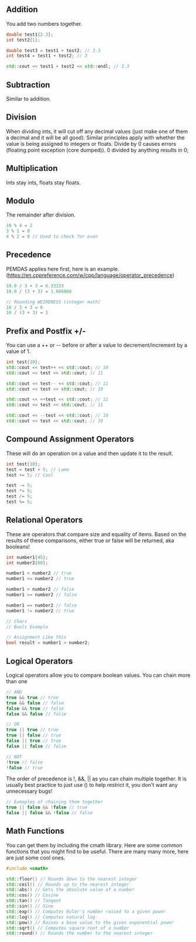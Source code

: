 ## Addition
You add two numbers together.
```C++
double test1{2.3};
int test2{1};

double test3 = test1 + test2; // 3.3
int test4 = test1 + test2; // 3

std::cout << test1 + test2 << std::endl; // 3.3
```

## Subtraction
Similar to addition.

## Division
When dividing ints, it will cut off any decimal values (just make one of them a decimal and it will be all good). Similar principles apply with whether the value is being assigned to integers or floats. Divide by 0 causes errors (floating point exception (core dumped)). 0 divided by anything results in 0;

## Multiplication
Ints stay ints, floats stay floats.

## Modulo
The remainder after division.
```C++
10 % 4 = 2
3 % 1 = 0
4 % 2 = 0 // Used to check for even
```

## Precedence
PEMDAS applies here first, here is an example. (https://en.cppreference.com/w/cpp/language/operator_precedence)
```C++
10.0 / 3 + 3 = 6.33333
10.0 / (3 + 3) = 1.666666

// Rounding WEIRDNESS (integer math)
10 / 3 + 3 = 6
10 / (3 + 3) = 1
```

## Prefix and Postfix +/-
You can use a ++ or -- before or after a value to decrement/increment by a value of 1.
```C++
int test{10};
std::cout << test++ << std::cout; // 10
std::cout << test << std::cout; // 11

std::cout << test-- << std::cout; // 11
std::cout << test << std::cout; // 10

std::cout << ++test << std::cout; // 11
std::cout << test << std::cout; // 11

std::cout << --test << std::cout; // 10
std::cout << test << std::cout; // 10
```

## Compound Assignment Operators
These will do an operation on a value and then update it to the result.
```C++
int test{10};
test = test + 5; // Lame
test += 5; // Cool

test -= 5;
test *= 5;
test /= 5;
test %= 5;
```

## Relational Operators
These are operators that compare size and equality of items. Based on the results of these comparisons, either true or false will be returned, aka booleans!
```C++
int number1{45};
int number2{60};

number1 < number2 // true
number1 <= number2 // true

number1 > number2 // false
number1 >= number2 // false

number1 == number2 // false
number1 != number2 // true

// Chars
// Bools Example

// Assignment Like this
bool result = number1 > number2;

```

## Logical Operators
Logical operators allow you to compare boolean values. You can chain more than one
```C++
// AND
true && true // true
true && false // false
false && true // false
false && false // false

// OR
true || true // true
true || false // true
false || true // true
false || false // false

// NOT
!true // false
!false // true
```

The order of precedence is !, &&, || as you can chain multiple together. It is usually best practice to just use () to help restrict it, you don't want any unnecessary bugs!
```C++
// Exmaples of chaining them together
true || false && !false // true
false || false && !false // false
```

## Math Functions
You can get them by including the cmath library. Here are some common functions that you might find to be useful. There are many many more, here are just some cool ones.
```C++
#include <cmath>

std::floor() // Rounds down to the nearest integer
std::ceil() // Rounds up to the nearest integer
std::abs() // Gets the absolute value of a number
std::cos() // Cosine
std::tan() // Tangent
std::sin() // Sine
std::exp() // Computes Euler's number raised to a given power
std::log() // Computes natural log
std::pow() // Raises a base value to the given exponential power
std::sqrt() // Computes square root of a number
std::round() // Rounds the number to the nearest integer
```